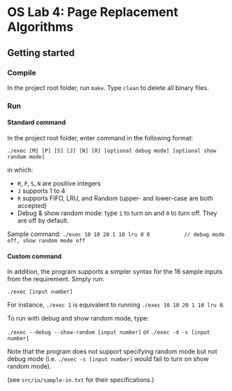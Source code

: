 # OS Lab 4: Page Replacement Algorithms

## Getting started

### Compile

In the project root folder, run `make`. Type `clean` to delete all binary files.

### Run

#### Standard command

In the project root folder, enter command in the following format:

`./exec [M] [P] [S] [J] [N] [R] [optional debug mode] [optional show random mode]`

in which:
- `M`, `P`, `S`, `N` are positive integers
- `J` supports 1 to 4
- `R` supports FIFO, LRU, and Random (upper- and lower-case are both accepted)
- Debug & show random mode: type `1` to turn on and `0` to turn off. They are off by default.

Sample command: `./exec 10 10 20 1 10 lru 0 0           // debug mode off, show random mode off`

#### Custom command

In addition, the program supports a simpler syntax for the 16 sample inputs from the requirement. Simply run:

`./exec [input number]`

For instance, `./exec 1` is equivalent to running `./exec 10 10 20 1 10 lru 0`.

To run with debug and show random mode, type:

`./exec --debug --show-random [input number]` or `./exec -d -s [input number]` 

Note that the program does not support specifying random mode but not debug mode (i.e. `./exec -s [input number]` would fail to turn on show random mode).


(see `src/io/sample-in.txt` for their specifications.)
